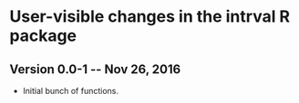 # User-visible changes in the intrval R package

## Version 0.0-1 -- Nov 26, 2016

* Initial bunch of functions.
